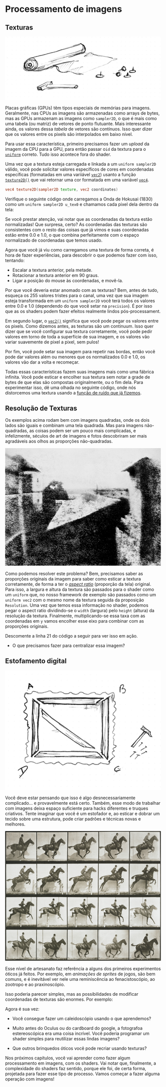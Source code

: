 # Processamento de imagens

## Texturas

![](01.jpg)

Placas gráficas (GPUs) têm tipos especiais de memórias para imagens. Geralmente, nas CPUs as imagens são armazenadas como arrays de bytes, mas as GPUs armazenam as imagens como ```sampler2D```, o que é mais como uma tabela (ou matriz) de vetores de ponto flutuante. Mais interessante ainda, os valores dessa  *tabela* de vetores são contínuos. Isso quer dizer que os valores entre os pixels são interpolados em baixo nível.

Para usar essa característica, primeiro precisamos fazer um *upload* da imagem da CPU para a GPU, para então passar o```id``` da textura para o [```uniform```](../05) correto. Tudo isso acontece fora do shader.

Uma vez que a textura esteja carregada e linkada a um ```uniform sampler2D``` válido, você pode solicitar valores específicos de cores em coordenadas específicas (formatadas em uma variiável [```vec2```](index.html#vec2.md)) usanto a função [```texture2D()```](index.html#texture2D.md) que vai retornar uma cor formatada em uma variável [```vec4```](index.html#vec4.md).

```glsl
vec4 texture2D(sampler2D texture, vec2 coordinates)  
```

Verifique o seguinte código onde carregamos a Onda de Hokusai (1830) como um ```uniform sampler2D u_tex0``` e chamamos cada pixel dela dentro da tela:

<div class="codeAndCanvas" data="texture.frag" data-textures="hokusai.jpg"></div>

Se você prestar atenção, vai notar que as coordenadas da textura estão normalizadas! Que surpresa, certo? As coordenadas das texturas são consistentes com o resto das coisas que já vimos e suas coordenadas estão entre 0.0 e 1.0, o que combina perfeitamente com o espaço normalizado de coordenadas que temos usado. 

Agora que você já viu como carregamos uma textura de forma correta, é hora de fazer experiências, para descobrir o que podemos fazer com isso, tentando:

* Escalar a textura anterior, pela metade.
* Rotacionar a textura anterior em 90 graus.
* Ligar a posição do mouse às coordenadas, e movê-la.

Por que você deveria estar anomado com as texturas? Bem, antes de tudo, esqueça os 255 valores tristes para o canal, uma vez que sua imagem esteja transformada em um ```uniform sampler2D``` você terá todos os valores entre 0.0 e 1.0 (dependendo do que você setar na ```precision```). É  por isso que as os shaders podem fazer efeitos realmente lindos pós-processament.

Em segundo lugar, o [```vec2()```](index.html#vec2.md) significa que você pode pegar os valores entre os pixels. Como dizemos antes, as texturas são um continuum. Isso quer dizer que se você configurar sua textura corretamente, você pode pedir valores em torno de toda a superfície de sua imagem, e os valores vão variar suavemente de pixel a pixel, sem pulos!

Por fim, você pode setar sua imagem para repetir nas bordas, então você pode dar valores além ou menores que os normalizados 0.0 e 1.0, os valores vão dar a volta e recomeçar.

Todas essas características fazem suas imagens mais como uma fábrica infinita. Você pode esticar e encolher sua textura sem notar a grade de bytes de que elas são compostas originalmente, ou o fim dela. Para experimentar isso, dê uma olhada no seguinte código, onde nós distorcemos uma textura usando a [função de ruído que já fizemos](../11/).

<div class="codeAndCanvas" data="texture-noise.frag" data-textures="hokusai.jpg"></div>

## Resolução de Texturas

Os exemplos acima rodam bem com imagens quadradas, onde os dois lados são iguais e combinam uma tela quadrada. Mas para imagens não-quadradas, as coisas podem ser um pouco mais complicadas, e infelizmente, séculos de art de imagens e fotos descobriram ser mais agradáveis aos olhos as proporções não-quadradas.

![Joseph Nicéphore Niépce (1826)](nicephore.jpg)

Como podemos resolver este problema? Bem, precisamos saber as proporções originais da imagem para saber como esticar a textura corretamente, de forma a ter o [*aspect ratio*](http://en.wikipedia.org/wiki/Aspect_ratio) (proporção da tela) original. Para isso, a largura e altura da textura são passados para o shader como um ```uniform``` que, no nosso framework de exemplo são passados como um ```uniform vec2``` com o mesmo nome da textura seguida da proposição ```Resolution```. Uma vez que temos essa informação no shader, podemos pegar o aspect ratio dividindo-se o ```width``` (largura) pelo ```height``` (altura) da resolução da textura. Finalmente, multiplicando-se essa taxa com as coordenadas em ```y``` vamos encolher esse eixo para combinar com as proporções originais.

Descomente a linha 21 do código a seguir para ver isso em ação.

<div class="codeAndCanvas" data="texture-resolution.frag" data-textures="nicephore.jpg"></div>

* O que precisamos fazer para centralizar essa imagem?

## Estofamento digital 

![](03.jpg)

Você deve estar pensando que isso é algo desnecessariamente complicado... e provavelmente está certo. Também, esse modo de trabalhar com imagens deixa espaço suficiente para hacks diferentes e truques criativos. Tente imaginar que você é um estofador e, ao esticar e dobrar um tecido sobre uma estrutura, pode criar padrões e técnicas novas e melhores. 

![Eadweard's Muybridge study of motion](muybridge.jpg)

Esse nível de artesanato faz referência a alguns dos primeiros experimentos óticos já feitos. Por exemplo, em *animações de sprites* de jogos, são bem comuns, e é inevitável ver nele uma reminiscência ao fenacistoscópio, ao zootropo e ao praxinoscópio.

Isso poderia parecer simples, mas as possibilidades de modificar coordenadas de texturas são enormes. Por exemplo:

<div class="codeAndCanvas" data="texture-sprite.frag" data-textures="muybridge.jpg"></div>

Agora é sua vez:

* Você consegue fazer um caleidoscópio usando o que aprendemos?

* Muito antes do Oculus ou do cardboard do google, a fotografoa estereoscópica era uma coisa incrível. Você poderia programar um shader simples para reutilizar essas lindas imagens?

<a href=“../edit.php#10/ikeda-03.frag”><canvas id=“custom” class=“canvas” data-fragment-url=“ikeda-03.frag”  width=“520px” height=“200px”></canvas></a>


* Que outros brinquedos óticos você pode recriar usando texturas?

Nos próximos capítulos, você vai aprender como fazer algum processamento em imagens, com os shaders. Vai notar que, finalmente, a complexidade do shaders faz sentido, porque ele foi, de certa forma, projetada para fazer esse tipo de processo. Vamos começar a fazer alguma operação com imagens!
